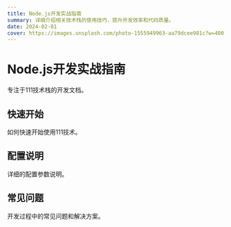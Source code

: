```yaml
---
title: Node.js开发实战指南
summary: 详细介绍相关技术栈的使用技巧，提升开发效率和代码质量。
date: 2024-02-01
cover: https://images.unsplash.com/photo-1555949963-aa79dcee981c?w=400
---
```


# Node.js开发实战指南

专注于111技术栈的开发文档。

## 快速开始

如何快速开始使用111技术。

## 配置说明

详细的配置参数说明。

## 常见问题

开发过程中的常见问题和解决方案。
